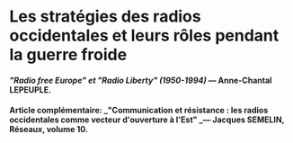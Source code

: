 # Les stratégies des radios occidentales et leurs rôles pendant la guerre froide

#### 

#### _"Radio free Europe" et "Radio Liberty" \(1950-1994\)_ — Anne-Chantal LEPEUPLE.

#### 

#### Article complémentaire: _"Communication et résistance : les radios occidentales comme vecteur d'ouverture à l'Est" _— Jacques SEMELIN, Réseaux, volume 10.



